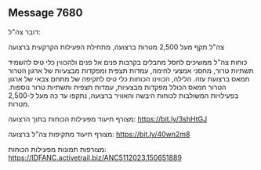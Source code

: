 ## Message 7680

דובר צה"ל:

צה"ל תקף מעל 2,500 מטרות ברצועה, מתחילת הפעילות הקרקעית ברצועה

כוחות צה"ל ממשיכים לחסל מחבלים בקרבות פנים אל פנים ולהכווין כלי טיס להשמיד תשתיות טרור, מחסני אמצעי לחימה, עמדות תצפית ומפקדות מבצעיות של ארגון הטרור חמאס ברצועת עזה.
הלילה, הכווינו הכוחות כלי טיס לתקיפה של מתחם צבאי של ארגון הטרור חמאס הכולל מפקדות מבצעיות, עמדות תצפית ותשתיות טרור נוספות.
בפעילויות המשולבות לכוחות היבשה והאוויר ברצועה, נתקפו עד כה מעל ל-2,500 מטרות.

מצורף תיעוד מפעילות הכוחות בתוך הרצועה: https://bit.ly/3shHtGJ

מצורף תיעוד מתקיפות צה"ל ברצועה:  https://bit.ly/40wn2m8

מצורפות תמונות מפעילות הכוחות: https://IDFANC.activetrail.biz/ANC5112023.150651889

